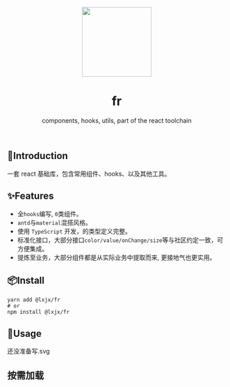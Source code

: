 <p align="center">
    <img src="https://github.com/Iixianjie/fr/raw/master/public/logo.png" width="160" align="center" />
</p>

<h1 align="center">fr</h1>
<p align="center">components, hooks, utils, part of the react toolchain</p>

<br>

## 🎉Introduction

一套 react 基础库，包含常用组件、hooks、以及其他工具。


## ✨Features

* 全`hooks`编写, `0`类组件。
* `antd`与`material`混搭风格。
* 使用 `TypeScript` 开发，的类型定义完整。
* 标准化接口，大部分接口`color/value/onChange/size`等与社区约定一致，可方便集成。
* 提炼至业务，大部分组件都是从实际业务中提取而来, 更接地气也更实用。


## 📦Install

```shell
yarn add @lxjx/fr
# or
npm install @lxjx/fr
```

## 🍭Usage

还没准备写.svg

## 按需加载

